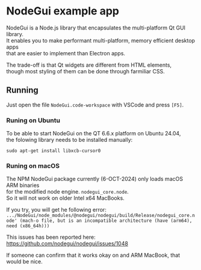 # NodeGui example app

NodeGui is a Node.js library that encapsulates the multi-platform Qt GUI library.\
It enables you to make performant multi-platform, memory efficient desktop apps\
that are easier to implement than Electron apps.

The trade-off is that Qt widgets are different from HTML elements,\
though most styling of them can be done through farmiliar CSS.

## Running

Just open the file `NodeGui.code-workspace` with VSCode and press `[F5]`.

### Runing on Ubuntu

To be able to start NodeGui on the QT 6.6.x platform on Ubuntu 24.04,\
the folowing library needs to be installed manually:

`sudo apt-get install libxcb-cursor0`

### Runing on macOS

The NPM NodeGui package currently (6-OCT-2024) only loads macOS ARM binaries\
for the modified node engine. `nodegui_core.node`.\
So it will not work on older Intel x64 MacBooks.

If you try, you will get he following error:\
`.../NodeGui/node_modules/@nodegui/nodegui/build/Release/nodegui_core.node'
(mach-o file, but is an incompatible architecture (have (arm64), need (x86_64h)))`

This issues has been reported here: \
https://github.com/nodegui/nodegui/issues/1048

If someone can confirm that it works okay on and ARM MacBook, that would be nice.
